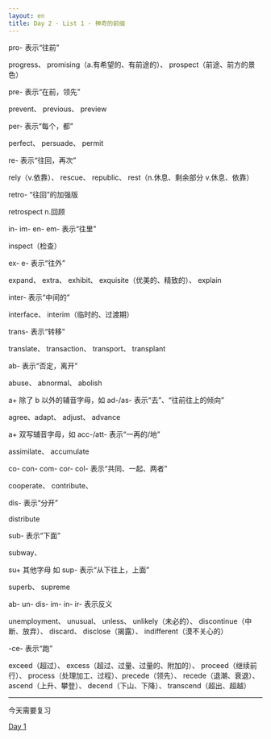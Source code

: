 ```yaml
---
layout: en
title: Day 2 - List 1 - 神奇的前缀
---
```


pro- 表示“往前”

progress、 promising（a.有希望的、有前途的）、 prospect（前途、前方的景色）

pre- 表示“在前，领先”

prevent、 previous、 preview

per- 表示“每个，都”

perfect、 persuade、 permit


re- 表示“往回，再次”

rely（v.依靠）、 rescue、 republic、 rest（n.休息、剩余部分 v.休息、依靠）

retro- “往回”的加强版

retrospect n.回顾


in- im- en- em- 表示“往里”

inspect（检查）

ex- e- 表示“往外”

expand、 extra、 exhibit、 exquisite（优美的、精致的）、 explain


inter- 表示“中间的”

interface、 interim（临时的、过渡期） 

trans- 表示“转移”

translate、 transaction、 transport、 transplant


ab- 表示“否定，离开”

abuse、 abnormal、 abolish


a+ 除了 b 以外的辅音字母，如 ad-/as- 表示“去”、“往前往上的倾向”

agree、adapt、 adjust、 advance


a+ 双写辅音字母，如 acc-/att- 表示“一再的/地”

assimilate、 accumulate


co- con- com- cor- col- 表示“共同、一起、两者”

cooperate、 contribute、 

dis- 表示“分开”

distribute


sub- 表示“下面”

subway、 

su+ 其他字母 如 sup- 表示“从下往上，上面”

superb、 supreme


ab- un- dis- im- in- ir- 表示反义

unemployment、 unusual、 unless、 unlikely（未必的）、 discontinue（中断、放弃）、 discard、 disclose（揭露）、 indifferent（漠不关心的）

-ce- 表示“跑”

exceed（超过）、 excess（超过、过量、过量的、附加的）、 proceed（继续前行）、 process（处理加工、过程）、precede（领先）、 recede（退潮、衰退）、 ascend（上升、攀登）、 decend（下山、下降）、 transcend（超出、超越）

---

今天需要复习

[Day 1](/en/001)

